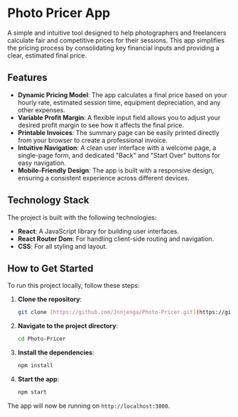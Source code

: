 # Photo Pricer App

A simple and intuitive tool designed to help photographers and freelancers calculate fair and competitive prices for their sessions. This app simplifies the pricing process by consolidating key financial inputs and providing a clear, estimated final price.

## Features

- **Dynamic Pricing Model**: The app calculates a final price based on your hourly rate, estimated session time, equipment depreciation, and any other expenses.
- **Variable Profit Margin**: A flexible input field allows you to adjust your desired profit margin to see how it affects the final price.
- **Printable Invoices**: The summary page can be easily printed directly from your browser to create a professional invoice.
- **Intuitive Navigation**: A clean user interface with a welcome page, a single-page form, and dedicated "Back" and "Start Over" buttons for easy navigation.
- **Mobile-Friendly Design**: The app is built with a responsive design, ensuring a consistent experience across different devices.

## Technology Stack

The project is built with the following technologies:
- **React**: A JavaScript library for building user interfaces.
- **React Router Dom**: For handling client-side routing and navigation.
- **CSS**: For all styling and layout.

## How to Get Started

To run this project locally, follow these steps:

1.  **Clone the repository**:
    ```bash
    git clone [https://github.com/Jnnjenga/Photo-Pricer.git](https://github.com/Jnnjenga/Photo-Pricer.git)
    ```
2.  **Navigate to the project directory**:
    ```bash
    cd Photo-Pricer
    ```
3.  **Install the dependencies**:
    ```bash
    npm install
    ```
4.  **Start the app**:
    ```bash
    npm start
    ```

The app will now be running on `http://localhost:3000`.
